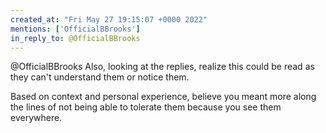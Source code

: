 ```yaml
---
created_at: "Fri May 27 19:15:07 +0000 2022"
mentions: ['OfficialBBrooks']
in_reply_to: @OfficialBBrooks
---
```


@OfficialBBrooks Also, looking at the replies, realize this could be read as they can't understand them or notice them.

Based on context and personal experience, believe you meant more along the lines of not being able to tolerate them because you see them everywhere.